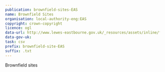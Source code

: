 ```yaml
---
publication: brownfield-sites-EAS
name: Brownfield Sites
organisation: local-authority-eng:EAS
copyright: crown-copyright
licence: ogl
data-url: http://www.lewes-eastbourne.gov.uk/_resources/assets/inline/full/0/263226.csv
data-gov-uk: 
task: csv
prefix: brownfield-site-EAS
suffix: .txt
---
```


Brownfield sites

